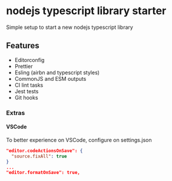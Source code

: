 # nodejs typescript library starter

Simple setup to start a new nodejs typescript library

## Features

- Editorconfig
- Prettier
- Esling (airbn and typescript styles)
- CommonJS and ESM outputs
- CI lint tasks
- Jest tests
- Git hooks

### Extras

#### VSCode

To better experience on VSCode, configure on settings.json

```.json
"editor.codeActionsOnSave": {
  "source.fixAll": true
}
...
"editor.formatOnSave": true,
```
